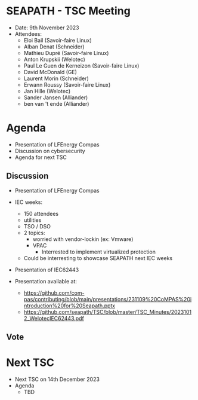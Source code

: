 # SEAPATH -  TSC Meeting

* Date: 9th November 2023
* Attendees: 
    - Eloi Bail (Savoir-faire Linux)
    - Alban Denat (Schneider)
    - Mathieu Dupré (Savoir-faire Linux)
    - Anton Krupskii (Welotec)
    - Paul Le Guen de Kerneizon (Savoir-faire Linux)
    - David McDonald (GE)
    - Laurent Morin (Schneider)
    - Erwann Roussy (Savoir-faire Linux)
    - Jan Hille (Welotec)
    - Sander Jansen (Alliander)
    - ben van 't ende (Alliander)

# Agenda

- Presentation of LFEnergy Compas
- Discussion on cybersecurity
- Agenda for next TSC

## Discussion

- Presentation of LFEnergy Compas
- IEC weeks:
    - 150 attendees
    - utilities
    - TSO / DSO
    - 2 topics:
        - worried with vendor-lockin (ex: Vmware)
        - VPAC
            - Interrested to implement virtualized protection
    - Could be interresting to showcase SEAPATH next IEC weeks

- Presentation of IEC62443 
- Presentation available at:
    - https://github.com/com-pas/contributing/blob/main/presentations/231109%20CoMPAS%20introduction%20for%20Seapath.pptx
    - https://github.com/seapath/TSC/blob/master/TSC_Minutes/20231012_WelotecIEC62443.pdf

## Vote


# Next TSC 

- Next TSC on 14th December 2023
- Agenda
    - TBD
